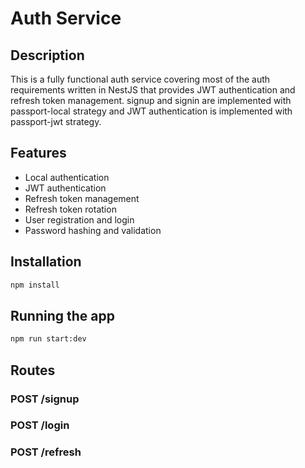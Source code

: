 # Auth Service

## Description
This is a fully functional auth service covering most of the auth requirements written in NestJS that provides JWT authentication and refresh token management.
signup and signin are implemented with passport-local strategy and JWT authentication is implemented with passport-jwt strategy.

## Features
- Local authentication
- JWT authentication
- Refresh token management
- Refresh token rotation
- User registration and login
- Password hashing and validation

## Installation

```bash
npm install
```

## Running the app

```bash
npm run start:dev
```

## Routes

### POST /signup

### POST /login

### POST /refresh
